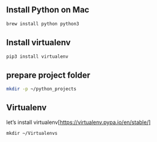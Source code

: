 ## Install Python on Mac

```sh
brew install python python3
```

## Install virtualenv

```sh
pip3 install virtualenv
```

## prepare project folder

```sh
mkdir -p ~/python_projects
```

## Virtualenv

let’s install virtualenv[https://virtualenv.pypa.io/en/stable/]

```
mkdir ~/Virtualenvs
```
